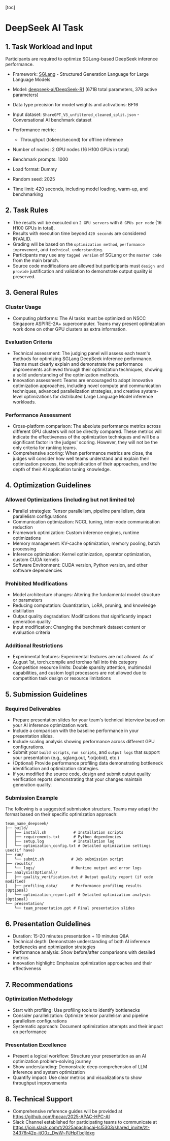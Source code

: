 [toc]

# DeepSeek AI Task

## 1. Task Workload and Input

Participants are required to optimize SGLang-based DeepSeek inference performance.

- Framework: [SGLang](https://github.com/sgl-project/sglang) - Structured Generation Language for Large Language Models
- Model: [deepseek-ai/DeepSeek-R1](https://huggingface.co/deepseek-ai/DeepSeek-R1) (671B total parameters, 37B active parameters)
- Data type precision for model weights and activations: BF16
- Input dataset: `ShareGPT_V3_unfiltered_cleaned_split.json` - Conversational AI benchmark dataset

- Performance metric:
  - Throughput (tokens/second) for offline inference
- Number of nodes: 2 GPU nodes (16 H100 GPUs in total)
- Benchmark prompts: 1000
- Load format: Dummy
- Random seed: 2025
- Time limit: 420 seconds, including model loading, warm-up, and benchmarking

## 2. Task Rules

- The results will be executed on `2 GPU servers` with `8 GPUs per node` (16 H100 GPUs in total).
- Results with execution time beyond `420 seconds` are considered INVALID.
- Grading will be based on the `optimization method`, `performance improvement`, and `technical understanding`.
- Participants may use any `tagged version` of SGLang or the `master code` from the main branch.
- Source code modifications are allowed but participants must `design and provide` justification and validation to demonstrate output quality is preserved.

## 3. General Rules

### Cluster Usage

- Computing platforms: The AI tasks must be optimized on NSCC Singapore ASPIRE-2A+ supercomputer. Teams may present optimization work done on other GPU clusters as extra information.

### Evaluation Criteria

- Technical assessment: The judging panel will assess each team's methods for optimizing SGLang DeepSeek inference performance. Teams must clearly explain and demonstrate the performance improvements achieved through their optimization techniques, showing a solid understanding of the optimization methods.
- Innovation assessment: Teams are encouraged to adopt innovative optimization approaches, including novel compute and communication techniques, advanced parallelization strategies, and creative system-level optimizations for distributed Large Language Model inference workloads.

### Performance Assessment

- Cross-platform comparison: The absolute performance metrics across different GPU clusters will not be directly compared. These metrics will indicate the effectiveness of the optimization techniques and will be a significant factor in the judges' scoring. However, they will not be the only criteria for ranking teams.
- Comprehensive scoring: When performance metrics are close, the judges will consider how well teams understand and explain their optimization process, the sophistication of their approaches, and the depth of their AI application tuning  knowledge.

## 4. Optimization Guidelines

### Allowed Optimizations (including but not limited to)

- Parallel strategies: Tensor parallelism, pipeline parallelism, data parallelism configurations
- Communication optimization: NCCL tuning, inter-node communication reduction
- Framework optimization: Custom inference engines, runtime optimizations
- Memory management: KV-cache optimization, memory pooling, batch processing
- Inference optimization: Kernel optimization, operator optimization, custom CUDA kernels
- Software Environment: CUDA version, Python version, and other software dependencies

### Prohibited Modifications

- Model architecture changes: Altering the fundamental model structure or parameters
- Reducing computation: Quantization, LoRA, pruning, and knowledge distillation
- Output quality degradation: Modifications that significantly impact generation quality
- Input modification: Changing the benchmark dataset content or evaluation criteria

### Additional Restrictions

- Experimental features: Experimental features are not allowed. As of August 1st, torch.compile and torchao fall into this category
- Competition resource limits: Double sparsity attention, multimodal capabilities, and custom logit processors are not allowed due to competition task design or resource limitations

## 5. Submission Guidelines

### Required Deliverables

- Prepare presentation slides for your team's technical interview based on your AI inference optimization work.
- Include a comparison with the baseline performance in your presentation slides.
- Include scaling analysis showing performance across different GPU configurations.
- Submit your `build scripts`, `run scripts`, and `output logs` that support your presentation (e.g., sglang.out, *.o{jobid}, etc.)
- (Optional) Provide performance profiling data demonstrating bottleneck identification and optimization strategies.
- If you modified the source code, design and submit output quality verification reports demonstrating that your changes maintain generation quality.

### Submission Example

The following is a suggested submission structure. Teams may adapt the format based on their specific optimization approach:

```
team_name_deepseek/
├── build/
│   ├── install.sh            # Installation scripts
│   ├── requirements.txt      # Python dependencies
│   ├── setup.log             # Installation log
│   └── optimization_config.txt # Detailed optimization settings used(if have)
├── run/
│   └── submit.sh            # Job submission script
├── results/                  
│   └── logs/                # Runtime output and error logs
├── analysis(Optional)/
│   ├── quality_verification.txt # Output quality report (if code modified)
│   ├── profiling_data/      # Performance profiling results (Optional)
│   └── optimization_report.pdf # Detailed optimization analysis (Optional)
└── presentation/
    └── team_presentation.ppt # Final presentation slides
```

## 6. Presentation Guidelines

- Duration: 15-20 minutes presentation + 10 minutes Q&A
- Technical depth: Demonstrate understanding of both AI inference bottlenecks and optimization strategies
- Performance analysis: Show before/after comparisons with detailed metrics
- Innovation highlight: Emphasize optimization approaches and their effectiveness

## 7. Recommendations

### Optimization Methodology

- Start with profiling: Use profiling tools to identify bottlenecks
- Consider parallelization: Optimize tensor parallelism and pipeline parallelism configurations
- Systematic approach: Document optimization attempts and their impact on performance

### Presentation Excellence

- Present a logical workflow: Structure your presentation as an AI optimization problem-solving journey
- Show understanding: Demonstrate deep comprehension of LLM inference and system optimization
- Quantify impact: Use clear metrics and visualizations to show throughput improvements

## 8. Technical Support

- Comprehensive reference guides will be provided at https://github.com/hpcac/2025-APAC-HPC-AI
- Slack Channel established for participating teams to communicate at https://join.slack.com/t/2025apachpcai-lcl5303/shared_invite/zt-34376r42p-itO0z_DwW~PJHpTbdjldxg
